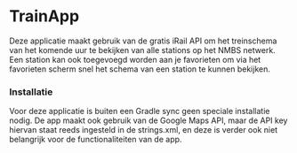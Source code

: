 # TrainApp

Deze applicatie maakt gebruik van de gratis iRail API om het treinschema van het komende uur te bekijken van alle stations op het NMBS netwerk. Een station kan ook toegevoegd worden aan je favorieten om via het favorieten scherm snel het schema van een station te kunnen bekijken.

### Installatie
Voor deze applicatie is buiten een Gradle sync geen speciale installatie nodig. De app maakt ook gebruik van de Google Maps API, maar de API key hiervan staat reeds ingesteld in de strings.xml, en deze is verder ook niet belangrijk voor de functionaliteiten van de app.
